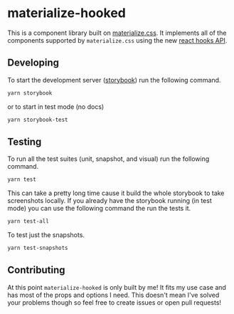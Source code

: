 # materialize-hooked

This is a component library built on [materialize.css](https://materializecss.com/). It implements all of the components supported by `materialize.css` using the new [react hooks API](https://reactjs.org/docs/hooks-intro.html).

## Developing

To start the development server ([storybook](https://github.com/storybooks/storybook/)) run the following command.

```sh
yarn storybook
```

or to start in test mode (no docs)

```sh
yarn storybook-test
```

## Testing

To run all the test suites (unit, snapshot, and visual) run the following command.

```sh
yarn test
```

This can take a pretty long time cause it build the whole storybook to take screenshots locally. If you already have the storybook running (in test mode) you can use the following command the run the tests it.

```sh
yarn test-all
```

To test just the snapshots.

```sh
yarn test-snapshots
```

## Contributing

At this point `materialize-hooked` is only built by me! It fits my use case and has most of the props and options I need. This doesn't mean I've solved your problems though so feel free to create issues or open pull requests!
